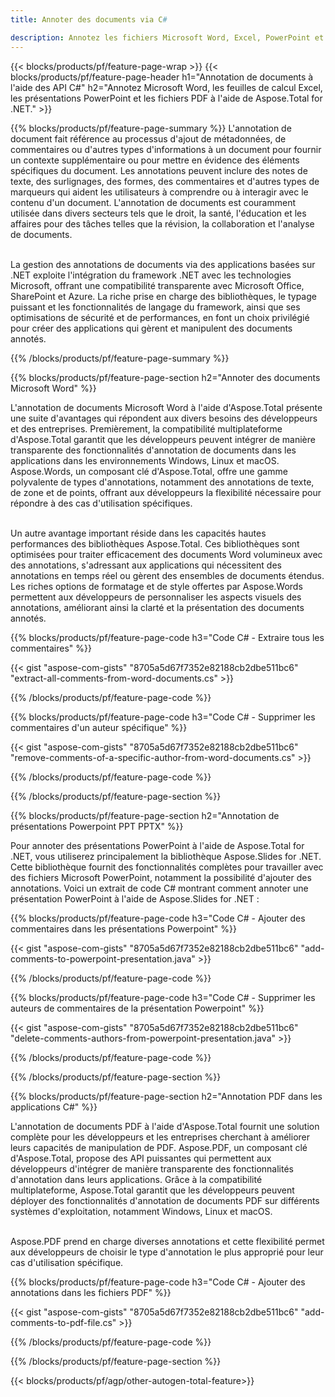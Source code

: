 ```yaml
---
title: Annoter des documents via C# 

description: Annotez les fichiers Microsoft Word, Excel, PowerPoint et PDF via votre application C#. Gérez facilement les annotations.
---
```


{{< blocks/products/pf/feature-page-wrap >}}
{{< blocks/products/pf/feature-page-header h1="Annotation de documents à l'aide des API C#" h2="Annotez Microsoft Word, les feuilles de calcul Excel, les présentations PowerPoint et les fichiers PDF à l'aide de Aspose.Total for .NET." >}}

{{% blocks/products/pf/feature-page-summary %}}
L'annotation de document fait référence au processus d'ajout de métadonnées, de commentaires ou d'autres types d'informations à un document pour fournir un contexte supplémentaire ou pour mettre en évidence des éléments spécifiques du document. Les annotations peuvent inclure des notes de texte, des surlignages, des formes, des commentaires et d'autres types de marqueurs qui aident les utilisateurs à comprendre ou à interagir avec le contenu d'un document. L'annotation de documents est couramment utilisée dans divers secteurs tels que le droit, la santé, l'éducation et les affaires pour des tâches telles que la révision, la collaboration et l'analyse de documents. <br /><br />

La gestion des annotations de documents via des applications basées sur .NET exploite l'intégration du framework .NET avec les technologies Microsoft, offrant une compatibilité transparente avec Microsoft Office, SharePoint et Azure. La riche prise en charge des bibliothèques, le typage puissant et les fonctionnalités de langage du framework, ainsi que ses optimisations de sécurité et de performances, en font un choix privilégié pour créer des applications qui gèrent et manipulent des documents annotés. 

{{% /blocks/products/pf/feature-page-summary  %}}

{{% blocks/products/pf/feature-page-section  h2="Annoter des documents Microsoft Word" %}}

L'annotation de documents Microsoft Word à l'aide d'Aspose.Total présente une suite d'avantages qui répondent aux divers besoins des développeurs et des entreprises. Premièrement, la compatibilité multiplateforme d'Aspose.Total garantit que les développeurs peuvent intégrer de manière transparente des fonctionnalités d'annotation de documents dans les applications dans les environnements Windows, Linux et macOS. Aspose.Words, un composant clé d'Aspose.Total, offre une gamme polyvalente de types d'annotations, notamment des annotations de texte, de zone et de points, offrant aux développeurs la flexibilité nécessaire pour répondre à des cas d'utilisation spécifiques. <br /><br />

Un autre avantage important réside dans les capacités hautes performances des bibliothèques Aspose.Total. Ces bibliothèques sont optimisées pour traiter efficacement des documents Word volumineux avec des annotations, s'adressant aux applications qui nécessitent des annotations en temps réel ou gèrent des ensembles de documents étendus. Les riches options de formatage et de style offertes par Aspose.Words permettent aux développeurs de personnaliser les aspects visuels des annotations, améliorant ainsi la clarté et la présentation des documents annotés. 

{{% blocks/products/pf/feature-page-code h3="Code C# - Extraire tous les commentaires" %}}

{{< gist "aspose-com-gists" "8705a5d67f7352e82188cb2dbe511bc6" "extract-all-comments-from-word-documents.cs" >}}

{{% /blocks/products/pf/feature-page-code  %}}

{{% blocks/products/pf/feature-page-code h3="Code C# - Supprimer les commentaires d'un auteur spécifique" %}}

{{< gist "aspose-com-gists" "8705a5d67f7352e82188cb2dbe511bc6" "remove-comments-of-a-specific-author-from-word-documents.cs" >}}

{{% /blocks/products/pf/feature-page-code  %}}

{{% /blocks/products/pf/feature-page-section %}}

{{% blocks/products/pf/feature-page-section  h2="Annotation de présentations Powerpoint PPT PPTX" %}}

Pour annoter des présentations PowerPoint à l'aide de Aspose.Total for .NET, vous utiliserez principalement la bibliothèque Aspose.Slides for .NET. Cette bibliothèque fournit des fonctionnalités complètes pour travailler avec des fichiers Microsoft PowerPoint, notamment la possibilité d'ajouter des annotations. Voici un extrait de code C# montrant comment annoter une présentation PowerPoint à l'aide de Aspose.Slides for .NET :<br />

{{% blocks/products/pf/feature-page-code h3="Code C# - Ajouter des commentaires dans les présentations Powerpoint" %}}

{{< gist "aspose-com-gists" "8705a5d67f7352e82188cb2dbe511bc6" "add-comments-to-powerpoint-presentation.java" >}}

{{% /blocks/products/pf/feature-page-code  %}}

{{% blocks/products/pf/feature-page-code h3="Code C# - Supprimer les auteurs de commentaires de la présentation Powerpoint" %}}

{{< gist "aspose-com-gists" "8705a5d67f7352e82188cb2dbe511bc6" "delete-comments-authors-from-powerpoint-presentation.java" >}}

{{% /blocks/products/pf/feature-page-code  %}}

{{% /blocks/products/pf/feature-page-section %}}

{{% blocks/products/pf/feature-page-section  h2="Annotation PDF dans les applications C#" %}}

L'annotation de documents PDF à l'aide d'Aspose.Total fournit une solution complète pour les développeurs et les entreprises cherchant à améliorer leurs capacités de manipulation de PDF. Aspose.PDF, un composant clé d'Aspose.Total, propose des API puissantes qui permettent aux développeurs d'intégrer de manière transparente des fonctionnalités d'annotation dans leurs applications. Grâce à la compatibilité multiplateforme, Aspose.Total garantit que les développeurs peuvent déployer des fonctionnalités d'annotation de documents PDF sur différents systèmes d'exploitation, notamment Windows, Linux et macOS.<br /><br />

Aspose.PDF prend en charge diverses annotations et cette flexibilité permet aux développeurs de choisir le type d'annotation le plus approprié pour leur cas d'utilisation spécifique. 

{{% blocks/products/pf/feature-page-code h3="Code C# - Ajouter des annotations dans les fichiers PDF" %}}

{{< gist "aspose-com-gists" "8705a5d67f7352e82188cb2dbe511bc6" "add-comments-to-pdf-file.cs" >}}

{{% /blocks/products/pf/feature-page-code  %}}

{{% /blocks/products/pf/feature-page-section %}}

{{< blocks/products/pf/agp/other-autogen-total-feature>}}